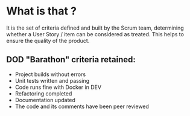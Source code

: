 # What is that ?

It is the set of criteria defined and built by the Scrum team, determining whether a User Story / item can be considered as treated. This helps to ensure the quality of the product.

## DOD "Barathon" criteria retained:

- Project builds without errors
- Unit tests written and passing
- Code runs fine with Docker in DEV
- Refactoring completed
- Documentation updated
- The code and its comments have been peer reviewed
